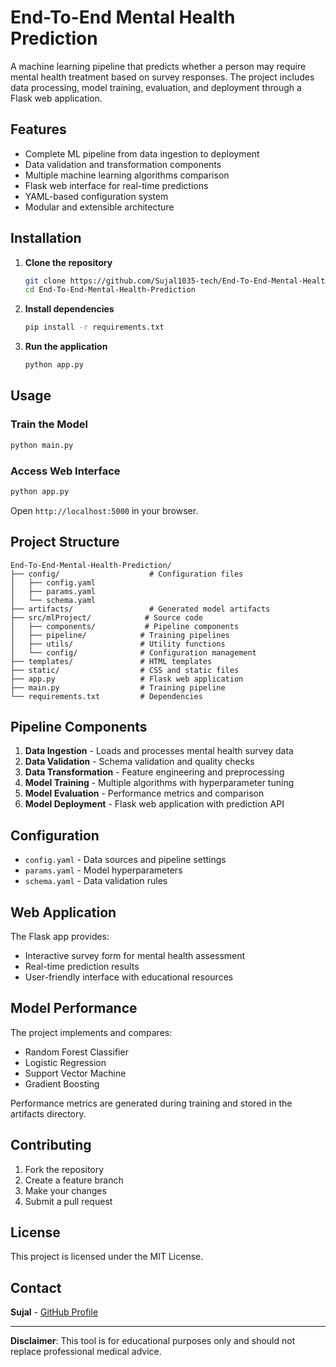 # End-To-End Mental Health Prediction

A machine learning pipeline that predicts whether a person may require mental health treatment based on survey responses. The project includes data processing, model training, evaluation, and deployment through a Flask web application.

## Features

- Complete ML pipeline from data ingestion to deployment
- Data validation and transformation components
- Multiple machine learning algorithms comparison
- Flask web interface for real-time predictions
- YAML-based configuration system
- Modular and extensible architecture

## Installation

1. **Clone the repository**
   ```bash
   git clone https://github.com/Sujal1035-tech/End-To-End-Mental-Health-Prediction.git
   cd End-To-End-Mental-Health-Prediction
   ```

2. **Install dependencies**
   ```bash
   pip install -r requirements.txt
   ```

3. **Run the application**
   ```bash
   python app.py
   ```

## Usage

### Train the Model
```bash
python main.py
```

### Access Web Interface
```bash
python app.py
```
Open `http://localhost:5000` in your browser.

## Project Structure

```
End-To-End-Mental-Health-Prediction/
├── config/                    # Configuration files
│   ├── config.yaml
│   ├── params.yaml
│   └── schema.yaml
├── artifacts/                 # Generated model artifacts
├── src/mlProject/            # Source code
│   ├── components/           # Pipeline components
│   ├── pipeline/            # Training pipelines
│   ├── utils/               # Utility functions
│   └── config/              # Configuration management
├── templates/               # HTML templates
├── static/                  # CSS and static files
├── app.py                   # Flask web application
├── main.py                  # Training pipeline
└── requirements.txt         # Dependencies
```

## Pipeline Components

1. **Data Ingestion** - Loads and processes mental health survey data
2. **Data Validation** - Schema validation and quality checks
3. **Data Transformation** - Feature engineering and preprocessing
4. **Model Training** - Multiple algorithms with hyperparameter tuning
5. **Model Evaluation** - Performance metrics and comparison
6. **Model Deployment** - Flask web application with prediction API

## Configuration

- `config.yaml` - Data sources and pipeline settings
- `params.yaml` - Model hyperparameters
- `schema.yaml` - Data validation rules

## Web Application

The Flask app provides:
- Interactive survey form for mental health assessment
- Real-time prediction results
- User-friendly interface with educational resources

## Model Performance

The project implements and compares:
- Random Forest Classifier
- Logistic Regression
- Support Vector Machine
- Gradient Boosting

Performance metrics are generated during training and stored in the artifacts directory.

## Contributing

1. Fork the repository
2. Create a feature branch
3. Make your changes
4. Submit a pull request

## License

This project is licensed under the MIT License.

## Contact

**Sujal** - [GitHub Profile](https://github.com/Sujal1035-tech)

---

**Disclaimer**: This tool is for educational purposes only and should not replace professional medical advice.
